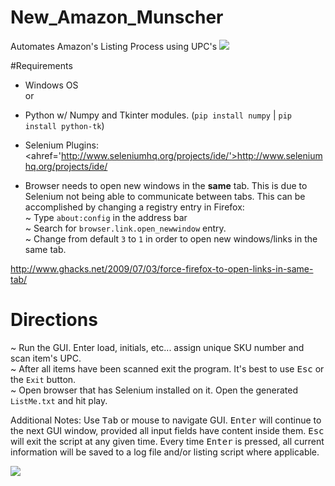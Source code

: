# New_Amazon_Munscher
Automates Amazon's Listing Process using UPC's
<img src="https://raw.githubusercontent.com/BiTinerary/New_Amazon_Munscher/master/Win1.png">

#Requirements

* Windows OS<Br>
or
* Python w/ Numpy and Tkinter modules. (`pip install numpy` | `pip install python-tk`)

* Selenium Plugins: <ahref='http://www.seleniumhq.org/projects/ide/'>http://www.seleniumhq.org/projects/ide/</a>

* Browser needs to open new windows in the **same** tab. This is due to Selenium not being able to communicate between tabs. This can be accomplished by changing a registry entry in Firefox:<br>
~ Type `about:config` in the address bar<br>
~ Search for `browser.link.open_newwindow` entry.<br>
~ Change from default `3` to `1` in order to open new windows/links in the same tab.<br>

<a href='http://www.ghacks.net/2009/07/03/force-firefox-to-open-links-in-same-tab/'>http://www.ghacks.net/2009/07/03/force-firefox-to-open-links-in-same-tab/</a>

# Directions

~ Run the GUI. Enter load, initials, etc... assign unique SKU number and scan item's UPC.<br>
~ After all items have been scanned exit the program. It's best to use <kbd>Esc</kbd> or the `Exit` button.<br>
~ Open browser that has Selenium installed on it. Open the generated `ListMe.txt` and hit play.<br>

Additional Notes:
Use <kbd>Tab</kbd> or mouse to navigate GUI. <kbd>Enter</kbd> will continue to the next GUI window, provided all input fields have content inside them. <kbd>Esc</kbd> will exit the script at any given time. Every time <kbd>Enter</kbd> is pressed, all current information will be saved to a log file and/or listing script where applicable.

<img src="https://raw.githubusercontent.com/BiTinerary/New_Amazon_Munscher/master/VidGif.gif">
